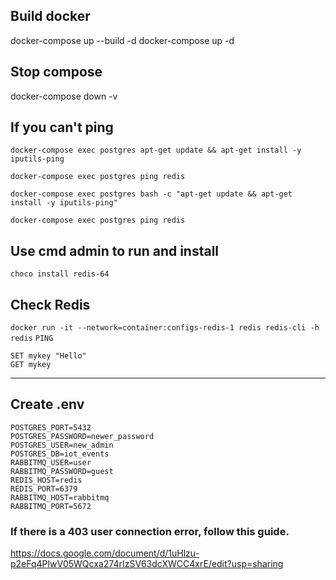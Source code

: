 


## Build docker 
docker-compose up --build -d
docker-compose up -d

##  Stop compose 
docker-compose down -v


## If you can't ping
```
docker-compose exec postgres apt-get update && apt-get install -y iputils-ping

docker-compose exec postgres ping redis

docker-compose exec postgres bash -c "apt-get update && apt-get install -y iputils-ping"

docker-compose exec postgres ping redis

```
## Use cmd admin to run and install 
```choco install redis-64```
## Check Redis
```docker run -it --network=container:configs-redis-1 redis redis-cli -h redis```
```PING```
```
SET mykey "Hello"
GET mykey
```
---
## Create .env
```
POSTGRES_PORT=5432
POSTGRES_PASSWORD=newer_password
POSTGRES_USER=new_admin
POSTGRES_DB=iot_events
RABBITMQ_USER=user
RABBITMQ_PASSWORD=guest
REDIS_HOST=redis
REDIS_PORT=6379
RABBITMQ_HOST=rabbitmq
RABBITMQ_PORT=5672 
```

### If there is a 403 user connection error, follow this guide.
https://docs.google.com/document/d/1uHlzu-p2eFq4PlwV05WQcxa274rIzSV63dcXWCC4xrE/edit?usp=sharing